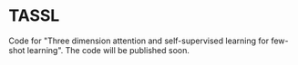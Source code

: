 # TASSL
Code for "Three dimension attention and self-supervised learning for few-shot learning". The code will be published soon.
